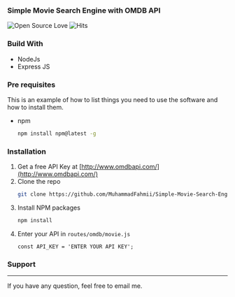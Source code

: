 ### Simple Movie Search Engine with OMDB API 
![Open Source Love](https://badges.frapsoft.com/os/v1/open-source.svg?v=102)&nbsp;![Hits](https://hitcounter.pythonanywhere.com/count/tag.svg?url=https%3A%2F%2Fgithub.com%2FMuhammadFahmii%2FSimple-Movie-Database-with-OMDB-API)

### Build With
- NodeJs
- Express JS

### Pre requisites
This is an example of how to list things you need to use the software and how to install them.
* npm
  ```sh
  npm install npm@latest -g
  ```
  
### Installation

1. Get a free API Key at [http://www.omdbapi.com/](http://www.omdbapi.com/)
2. Clone the repo
   ```sh
   git clone https://github.com/MuhammadFahmii/Simple-Movie-Search-Engine-with-OMDB-API.git
   ```
3. Install NPM packages
   ```sh
   npm install
   ```
4. Enter your API in `routes/omdb/movie.js`
   ```JS
   const API_KEY = 'ENTER YOUR API KEY';
   ```

### Support
----------
If you have any question, feel free to email me.
